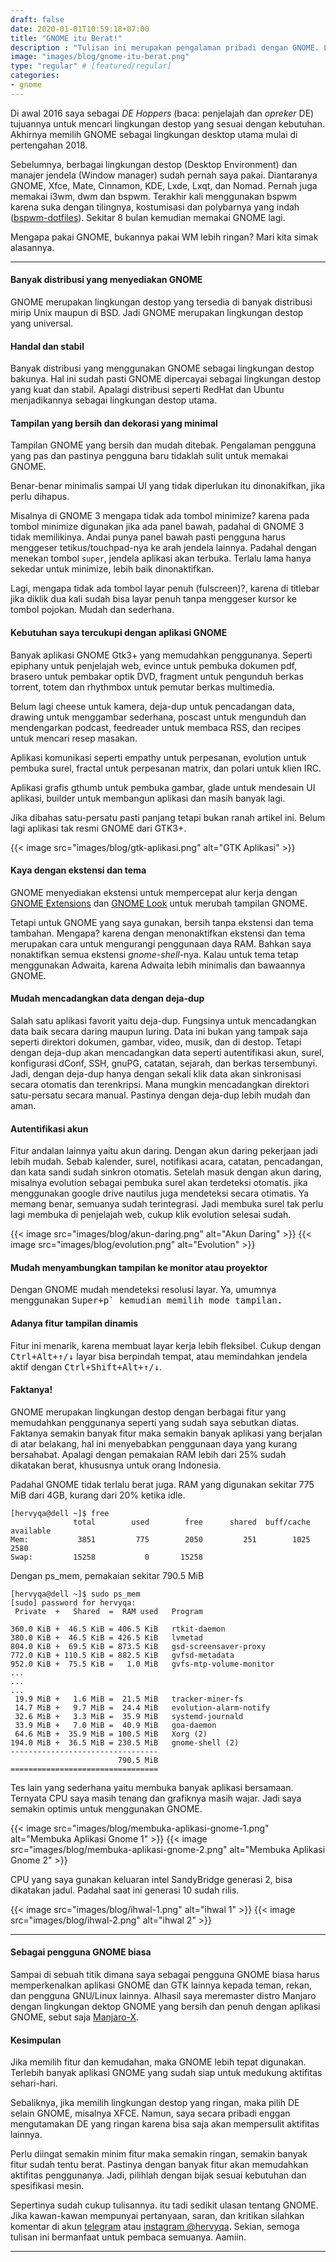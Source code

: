 ```yaml
---
draft: false
date: 2020-01-01T10:59:18+07:00
title: "GNOME itu Berat!"
description : "Tulisan ini merupakan pengalaman pribadi dengan GNOME. Lingkungan destop yang sederhana, kuat, dan elegan. Mengapa pakai GNOME, bukannya lebih berat? Mari kita simak."
image: "images/blog/gnome-itu-berat.png"
type: "regular" # [featured/regular]
categories:
- gnome
---
```


Di awal 2016 saya sebagai _DE Hoppers_ (baca: penjelajah dan _opreker_ DE) tujuannya untuk mencari lingkungan destop yang sesuai dengan kebutuhan. Akhirnya memilih GNOME sebagai lingkungan desktop utama mulai di pertengahan 2018.

Sebelumnya, berbagai lingkungan destop (Desktop Environment) dan manajer jendela (Window manager) sudah pernah saya pakai. Diantaranya GNOME, Xfce, Mate, Cinnamon, KDE, Lxde, Lxqt, dan Nomad. Pernah juga memakai i3wm, dwm dan bspwm. Terakhir kali menggunakan bspwm karena suka dengan tilingnya, kostumisasi dan polybarnya yang indah ([bspwm-dotfiles](https://gitlab.com/hervyqa/bspwm-dotfiles.git/)). Sekitar 8 bulan kemudian memakai GNOME lagi.

Mengapa pakai GNOME, bukannya pakai WM lebih ringan? Mari kita simak alasannya.

***

#### Banyak distribusi yang menyediakan GNOME

GNOME merupakan lingkungan destop yang tersedia di banyak distribusi mirip Unix maupun di BSD. Jadi GNOME merupakan lingkungan destop yang universal.

#### Handal dan stabil

Banyak distribusi yang menggunakan GNOME sebagai lingkungan destop bakunya. Hal ini sudah pasti GNOME dipercayai sebagai lingkungan destop yang kuat dan stabil. Apalagi distribusi seperti RedHat dan Ubuntu menjadikannya sebagai lingkungan destop utama.

#### Tampilan yang bersih dan dekorasi yang minimal

Tampilan GNOME yang bersih dan mudah ditebak. Pengalaman pengguna yang pas dan pastinya pengguna baru tidaklah sulit untuk memakai GNOME.

Benar-benar minimalis sampai UI yang tidak diperlukan itu dinonakifkan, jika perlu dihapus.

Misalnya di GNOME 3 mengapa tidak ada tombol minimize? karena pada tombol minimize digunakan jika ada panel bawah, padahal di GNOME 3 tidak memilikinya. Andai punya panel bawah pasti pengguna harus menggeser tetikus/touchpad-nya ke arah jendela lainnya. Padahal dengan menekan tombol `super`, jendela aplikasi akan terbuka. Terlalu lama hanya sekedar untuk minimize, lebih baik dinonaktifkan.

Lagi, mengapa tidak ada tombol layar penuh (fulscreen)?, karena di titlebar jika diklik dua kali sudah bisa layar penuh tanpa menggeser kursor ke tombol pojokan. Mudah dan sederhana.

#### Kebutuhan saya tercukupi dengan aplikasi GNOME

Banyak aplikasi GNOME Gtk3+ yang memudahkan penggunanya. Seperti epiphany untuk penjelajah web, evince untuk pembuka dokumen pdf, brasero untuk pembakar optik DVD, fragment untuk pengunduh berkas torrent, totem dan rhythmbox untuk pemutar berkas multimedia.

Belum lagi cheese untuk kamera, deja-dup untuk pencadangan data, drawing untuk menggambar sederhana, poscast untuk mengunduh dan mendengarkan podcast, feedreader untuk membaca RSS, dan recipes untuk mencari resep masakan.

Aplikasi komunikasi seperti empathy untuk perpesanan, evolution untuk pembuka surel, fractal untuk perpesanan matrix, dan polari untuk klien IRC.

Aplikasi grafis gthumb untuk pembuka gambar, glade untuk mendesain UI aplikasi, builder untuk membangun aplikasi dan masih banyak lagi.

Jika dibahas satu-persatu pasti panjang tetapi bukan ranah artikel ini. Belum lagi aplikasi tak resmi GNOME dari GTK3+.

{{< image src="images/blog/gtk-aplikasi.png" alt="GTK Aplikasi" >}}

#### Kaya dengan ekstensi dan tema

GNOME menyediakan ekstensi untuk mempercepat alur kerja dengan [GNOME Extensions](https://extensions.gnome.org) dan [GNOME Look](https://gnome-look.org) untuk merubah tampilan GNOME.

Tetapi untuk GNOME yang saya gunakan, bersih tanpa ekstensi dan tema tambahan. Mengapa? karena dengan menonaktifkan ekstensi dan tema merupakan cara untuk mengurangi penggunaan daya RAM. Bahkan saya nonaktifkan semua ekstensi _gnome-shell_-nya. Kalau untuk tema tetap menggunakan Adwaita, karena Adwaita lebih minimalis dan bawaannya GNOME.

#### Mudah mencadangkan data dengan deja-dup

Salah satu aplikasi favorit yaitu deja-dup. Fungsinya untuk mencadangkan data baik secara daring maupun luring. Data ini bukan yang tampak saja seperti direktori dokumen, gambar, video, musik, dan di destop. Tetapi dengan deja-dup akan mencadangkan data seperti autentifikasi akun, surel, konfigurasi dConf, SSH, gnuPG, catatan, sejarah, dan berkas tersembunyi. Jadi, dengan deja-dup hanya dengan sekali klik data akan sinkronisasi secara otomatis dan terenkripsi. Mana mungkin mencadangkan direktori satu-persatu secara manual. Pastinya dengan deja-dup lebih mudah dan aman.

#### Autentifikasi akun

Fitur andalan lainnya yaitu akun daring. Dengan akun daring pekerjaan jadi lebih mudah. Sebab kalender, surel, notifikasi acara, catatan, pencadangan, dan kata sandi sudah sinkron otomatis. Setelah masuk dengan akun daring, misalnya evolution sebagai pembuka surel akan terdeteksi otomatis. jika menggunakan google drive nautilus juga mendeteksi secara otimatis. Ya memang benar, semuanya sudah terintegrasi. Jadi membuka surel tak perlu lagi membuka di penjelajah web, cukup klik evolution selesai sudah.

{{< image src="images/blog/akun-daring.png" alt="Akun Daring" >}}
{{< image src="images/blog/evolution.png" alt="Evolution" >}}

#### Mudah menyambungkan tampilan ke monitor atau proyektor

Dengan GNOME mudah mendeteksi resolusi layar. Ya, umumnya menggunakan <kbd><kbd>Super</kbd>+<kbd>p</kbd>` kemudian memilih mode tampilan.

#### Adanya fitur tampilan dinamis

Fitur ini menarik, karena membuat layar kerja lebih fleksibel. Cukup dengan <kbd><kbd>Ctrl</kbd>+<kbd>Alt</kbd>+<kbd>↑</kbd>/<kbd>↓</kbd></kbd> layar bisa berpindah tempat, atau memindahkan jendela aktif dengan <kbd><kbd>Ctrl</kbd>+<kbd>Shift</kbd>+<kbd>Alt</kbd>+<kbd>↑</kbd>/<kbd>↓</kbd></kbd>.

#### Faktanya!

GNOME merupakan lingkungan destop dengan berbagai fitur yang memudahkan penggunanya seperti yang sudah saya sebutkan diatas. Faktanya semakin banyak fitur maka semakin banyak aplikasi yang berjalan di atar belakang, hal ini menyebabkan penggunaan daya yang kurang bersahabat. Apalagi dengan pemakaian RAM lebih dari 25% sudah dikatakan berat, khususnya untuk orang Indonesia.

Padahal GNOME tidak terlalu berat juga. RAM yang digunakan sekitar 775 MiB dari 4GB, kurang dari 20% ketika idle.

```
[hervyqa@dell ~]$ free
              total        used        free      shared  buff/cache   available
Mem:           3851         775        2050         251        1025        2580
Swap:         15258           0       15258
```

Dengan ps_mem, pemakaian sekitar 790.5 MiB

```
[hervyqa@dell ~]$ sudo ps_mem
[sudo] password for hervyqa:
 Private  +   Shared  =  RAM used	Program

360.0 KiB +  46.5 KiB = 406.5 KiB	rtkit-daemon
380.0 KiB +  46.5 KiB = 426.5 KiB	lvmetad
804.0 KiB +  69.5 KiB = 873.5 KiB	gsd-screensaver-proxy
772.0 KiB + 110.5 KiB = 882.5 KiB	gvfsd-metadata
952.0 KiB +  75.5 KiB =   1.0 MiB	gvfs-mtp-volume-monitor
...
...
...
 19.9 MiB +   1.6 MiB =  21.5 MiB	tracker-miner-fs
 14.7 MiB +   9.7 MiB =  24.4 MiB	evolution-alarm-notify
 32.6 MiB +   3.3 MiB =  35.9 MiB	systemd-journald
 33.9 MiB +   7.0 MiB =  40.9 MiB	goa-daemon
 64.6 MiB +  35.9 MiB = 100.5 MiB	Xorg (2)
194.0 MiB +  36.5 MiB = 230.5 MiB	gnome-shell (2)
---------------------------------
                        790.5 MiB
=================================
```

Tes lain yang sederhana yaitu membuka banyak aplikasi bersamaan. Ternyata CPU saya masih tenang dan grafiknya masih wajar. Jadi saya semakin optimis untuk menggunakan GNOME.

{{< image src="images/blog/membuka-aplikasi-gnome-1.png" alt="Membuka Aplikasi Gnome 1" >}}
{{< image src="images/blog/membuka-aplikasi-gnome-2.png" alt="Membuka Aplikasi Gnome 2" >}}

CPU yang saya gunakan keluaran intel SandyBridge generasi 2, bisa dikatakan jadul. Padahal saat ini generasi 10 sudah rilis.

{{< image src="images/blog/ihwal-1.png" alt="ihwal 1" >}}
{{< image src="images/blog/ihwal-2.png" alt="ihwal 2" >}}

***

#### Sebagai pengguna GNOME biasa

Sampai di sebuah titik dimana saya sebagai pengguna GNOME biasa harus memperkenalkan aplikasi GNOME dan GTK lainnya kepada teman, rekan, dan pengguna GNU/Linux lainnya. Alhasil saya meremaster distro Manjaro dengan lingkungan dektop GNOME yang bersih dan penuh dengan aplikasi GNOME, sebut saja [Manjaro-X](https://manjaro-x.netlify.com).

#### Kesimpulan

Jika memilih fitur dan kemudahan, maka GNOME lebih tepat digunakan. Terlebih banyak aplikasi GNOME yang sudah siap untuk medukung aktifitas sehari-hari.

Sebaliknya, jika memilih lingkungan destop yang ringan, maka pilih DE selain GNOME, misalnya XFCE. Namun, saya secara pribadi enggan mengutamakan DE yang ringan karena bisa saja akan mempersulit aktifitas lainnya.

Perlu diingat semakin minim fitur maka semakin ringan, semakin banyak fitur sudah tentu berat. Pastinya dengan banyak fitur akan memudahkan aktifitas penggunanya. Jadi, pilihlah dengan bijak sesuai kebutuhan dan spesifikasi mesin.

Sepertinya sudah cukup tulisannya. itu tadi sedikit ulasan tentang GNOME. Jika kawan-kawan mempunyai pertanyaan, saran, dan kritikan silahkan komentar di akun [telegram](https://t.me/hervyqa) atau [instagram @hervyqa](https://instagram.com/hervyqa). Sekian, semoga tulisan ini bermanfaat untuk pembaca semuanya. Aamiin.

***
